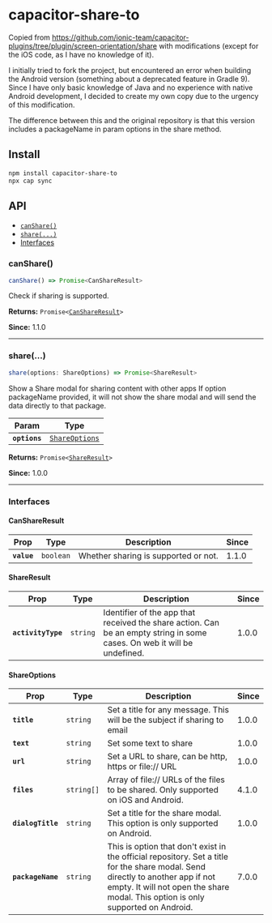 # capacitor-share-to

Copied from https://github.com/ionic-team/capacitor-plugins/tree/plugin/screen-orientation/share with modifications (except for the iOS code, as I have no knowledge of it).


I initially tried to fork the project, but encountered an error when building the Android version (something about a deprecated feature in Gradle 9). Since I have only basic knowledge of Java and no experience with native Android development, I decided to create my own copy due to the urgency of this modification.

The difference between this and the original repository is that this version includes a packageName in param options in the share method.


## Install

```bash
npm install capacitor-share-to
npx cap sync
```

## API

<docgen-index>

* [`canShare()`](#canshare)
* [`share(...)`](#share)
* [Interfaces](#interfaces)

</docgen-index>

<docgen-api>
<!--Update the source file JSDoc comments and rerun docgen to update the docs below-->

### canShare()

```typescript
canShare() => Promise<CanShareResult>
```

Check if sharing is supported.

**Returns:** <code>Promise&lt;<a href="#canshareresult">CanShareResult</a>&gt;</code>

**Since:** 1.1.0

--------------------


### share(...)

```typescript
share(options: ShareOptions) => Promise<ShareResult>
```

Show a Share modal for sharing content with other apps
If option packageName provided, it will not show the share modal and will send the data directly to that package.

| Param         | Type                                                  |
| ------------- | ----------------------------------------------------- |
| **`options`** | <code><a href="#shareoptions">ShareOptions</a></code> |

**Returns:** <code>Promise&lt;<a href="#shareresult">ShareResult</a>&gt;</code>

**Since:** 1.0.0

--------------------


### Interfaces


#### CanShareResult

| Prop        | Type                 | Description                          | Since |
| ----------- | -------------------- | ------------------------------------ | ----- |
| **`value`** | <code>boolean</code> | Whether sharing is supported or not. | 1.1.0 |


#### ShareResult

| Prop               | Type                | Description                                                                                                              | Since |
| ------------------ | ------------------- | ------------------------------------------------------------------------------------------------------------------------ | ----- |
| **`activityType`** | <code>string</code> | Identifier of the app that received the share action. Can be an empty string in some cases. On web it will be undefined. | 1.0.0 |


#### ShareOptions

| Prop              | Type                  | Description                                                                                                                                                                                                         | Since |
| ----------------- | --------------------- | ------------------------------------------------------------------------------------------------------------------------------------------------------------------------------------------------------------------- | ----- |
| **`title`**       | <code>string</code>   | Set a title for any message. This will be the subject if sharing to email                                                                                                                                           | 1.0.0 |
| **`text`**        | <code>string</code>   | Set some text to share                                                                                                                                                                                              | 1.0.0 |
| **`url`**         | <code>string</code>   | Set a URL to share, can be http, https or file:// URL                                                                                                                                                               | 1.0.0 |
| **`files`**       | <code>string[]</code> | Array of file:// URLs of the files to be shared. Only supported on iOS and Android.                                                                                                                                 | 4.1.0 |
| **`dialogTitle`** | <code>string</code>   | Set a title for the share modal. This option is only supported on Android.                                                                                                                                          | 1.0.0 |
| **`packageName`** | <code>string</code>   | This is option that don't exist in the official repository. Set a title for the share modal. Send directly to another app if not empty. It will not open the share modal. This option is only supported on Android. | 7.0.0 |

</docgen-api>
